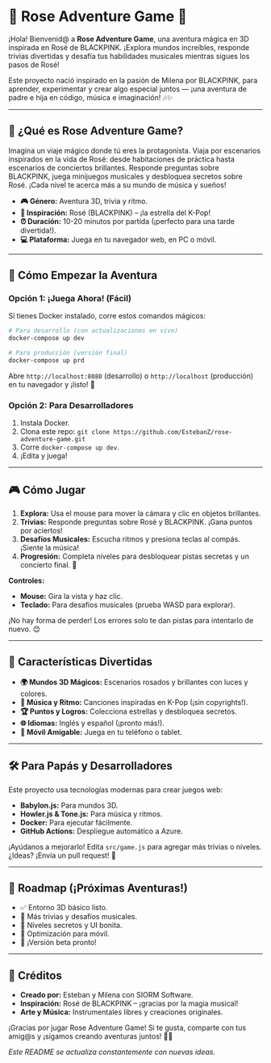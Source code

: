 # 🌸 Rose Adventure Game 🌸

¡Hola! Bienvenid@ a **Rose Adventure Game**, una aventura mágica en 3D inspirada en Rosé de BLACKPINK. ¡Explora mundos increíbles, responde trivias divertidas y desafía tus habilidades musicales mientras sigues los pasos de Rosé!

Este proyecto nació inspirado en la pasión de Milena por BLACKPINK, para aprender, experimentar y crear algo especial juntos — ¡una aventura de padre e hija en código, música e imaginación! 🎶✨

---

## 🎉 ¿Qué es Rose Adventure Game?

Imagina un viaje mágico donde tú eres la protagonista. Viaja por escenarios inspirados en la vida de Rosé: desde habitaciones de práctica hasta escenarios de conciertos brillantes. Responde preguntas sobre BLACKPINK, juega minijuegos musicales y desbloquea secretos sobre Rosé. ¡Cada nivel te acerca más a su mundo de música y sueños!

- **🎮 Género:** Aventura 3D, trivia y ritmo.
- **🌟 Inspiración:** Rosé (BLACKPINK) – ¡la estrella del K-Pop!
- **⏰ Duración:** 10-20 minutos por partida (¡perfecto para una tarde divertida!).
- **💻 Plataforma:** Juega en tu navegador web, en PC o móvil.

---

## 🚀 Cómo Empezar la Aventura

### Opción 1: ¡Juega Ahora! (Fácil)

Si tienes Docker instalado, corre estos comandos mágicos:

```bash
# Para desarrollo (con actualizaciones en vivo)
docker-compose up dev

# Para producción (versión final)
docker-compose up prd
```

Abre `http://localhost:8080` (desarrollo) o `http://localhost` (producción) en tu navegador y ¡listo! 🌟

### Opción 2: Para Desarrolladores

1. Instala Docker.
2. Clona este repo: `git clone https://github.com/EstebanZ/rose-adventure-game.git`
3. Corre `docker-compose up dev`.
4. ¡Edita y juega!

---

## 🎮 Cómo Jugar

1. **Explora:** Usa el mouse para mover la cámara y clic en objetos brillantes.
2. **Trivias:** Responde preguntas sobre Rosé y BLACKPINK. ¡Gana puntos por aciertos!
3. **Desafíos Musicales:** Escucha ritmos y presiona teclas al compás. ¡Siente la música!
4. **Progresión:** Completa niveles para desbloquear pistas secretas y un concierto final. 🎤

**Controles:**

- **Mouse:** Gira la vista y haz clic.
- **Teclado:** Para desafíos musicales (prueba WASD para explorar).

¡No hay forma de perder! Los errores solo te dan pistas para intentarlo de nuevo. 😊

---

## 🎨 Características Divertidas

- **🌍 Mundos 3D Mágicos:** Escenarios rosados y brillantes con luces y colores.
- **🎵 Música y Ritmo:** Canciones inspiradas en K-Pop (¡sin copyrights!).
- **🏆 Puntos y Logros:** Colecciona estrellas y desbloquea secretos.
- **🌐 Idiomas:** Inglés y español (¡pronto más!).
- **📱 Móvil Amigable:** Juega en tu teléfono o tablet.

---

## 🛠️ Para Papás y Desarrolladores

Este proyecto usa tecnologías modernas para crear juegos web:

- **Babylon.js:** Para mundos 3D.
- **Howler.js & Tone.js:** Para música y ritmos.
- **Docker:** Para ejecutar fácilmente.
- **GitHub Actions:** Despliegue automático a Azure.

¡Ayúdanos a mejorarlo! Edita `src/game.js` para agregar más trivias o niveles. ¿Ideas? ¡Envía un pull request! 🚀

---

## 📝 Roadmap (¡Próximas Aventuras!)

- ✅ Entorno 3D básico listo.
- 🔄 Más trivias y desafíos musicales.
- 🔄 Niveles secretos y UI bonita.
- 🔄 Optimización para móvil.
- 🔄 ¡Versión beta pronto!

---

## 💖 Créditos

- **Creado por:** Esteban y Milena con SIORM Software.
- **Inspiración:** Rosé de BLACKPINK – ¡gracias por la magia musical!
- **Arte y Música:** Instrumentales libres y creaciones originales.

¡Gracias por jugar Rose Adventure Game! Si te gusta, comparte con tus amig@s y ¡sigamos creando aventuras juntos! 🌟🎶

_Este README se actualiza constantemente con nuevas ideas._
